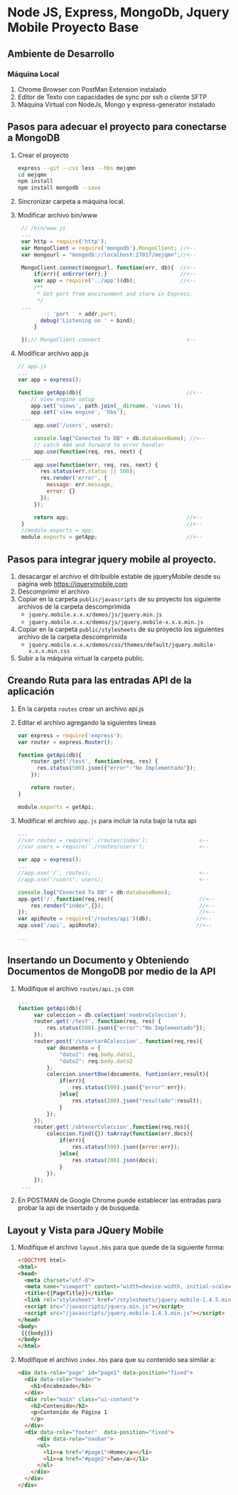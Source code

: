 # Node JS, Express, MongoDb, Jquery Mobile Proyecto Base

## Ambiente de Desarrollo

### Máquina Local

1. Chrome Browser con PostMan Extension instalado
2. Editor de Texto con capacidades de sync por ssh o cliente SFTP
3. Máquina Virtual con NodeJs, Mongo y express-generator instalado

## Pasos para adecuar el proyecto para conectarse a MongoDB
1. Crear el proyecto

   ```bash
   express --git --css less --hbs mejqmn
   cd mejqmn
   npm install
   npm install mongodb --save
   ```

2. Sincronizar carpeta a máquina local.
3. Modificar archivo bin/www

   ```javascript
    // /bin/www.js
    ...
    var http = require('http');
    var MongoClient = require('mongodb').MongoClient; //<--
    var mongourl = "mongodb://localhost:27017/mejqmn";//<--

    MongoClient.connect(mongourl, function(err, db){  //<--
        if(err){ onError(err);}                       //<--
        var app = require('../app')(db);              //<--
        /**
         * Get port from environment and store in Express.
         */
    ...
            : 'port ' + addr.port;
          debug('Listening on ' + bind);
        }

    });// MongoClient.connect                           <--
   ```
4. Modificar archivo app.js

   ```javascript
   // app.js
   ...
   var app = express();

   function getApp(db){                                 //<--
       // view engine setup
       app.set('views', path.join(__dirname, 'views'));
       app.set('view engine', 'hbs');
    ...
        app.use('/users', users);

        console.log("Conected To DB" + db.databaseName); //<--
        // catch 404 and forward to error handler
        app.use(function(req, res, next) {
    ...
        app.use(function(err, req, res, next) {
          res.status(err.status || 500);
          res.render('error', {
            message: err.message,
            error: {}
          });
        });

        return app;                                     //<--
    }                                                   //<--
    //module.exports = app;
    module.exports = getApp;                            //<--

   ```

## Pasos para integrar jquery mobile al proyecto.
1. desacargar el archivo el ditribuible estable de jqueryMobile desde su página web
https://jquerymobile.com
2. Descomprimir el archivo
3. Copiar en la carpeta ```public/javascripts``` de su proyecto los siguiente archivos de la carpeta descomprimida
   * ```jquery.mobile.x.x.x/demos/js/jquery.min.js```
   * ```jquery.mobile.x.x.x/demos/js/jquery.mobile-x.x.x.min.js ```
4. Copiar en la carpeta ```public/stylesheets``` de su proyecto los siguientes archivo de la carpeta descomprimida
   * ```jquery.mobile.x.x.x/demos/css/themes/default/jquery.mobile-x.x.x.min.css```
5. Subir a la máquina virtual la carpeta public.

## Creando Ruta para las entradas API de la aplicación
1. En la carpeta ```routes``` crear un archivo api.js
2. Editar el archivo agregando la siguientes lineas

   ```javascript
   var express = require('express');
   var router = express.Router();

   function getApi(db){
       router.get('/test', function(req, res) {
         res.status(500).json({"error":"No Implementado"});
       });

       return router;
   }

   module.exports = getApi;
   ```

3. Modificar el archivo ```app.js``` para incluir la ruta bajo la ruta api

   ```javascript
   ...
   //var routes = require('./routes/index');                <--
   //var users = require('./routes/users');                 <--

   var app = express();
   ...
   //app.use('/', routes);                                  <--
   //app.use('/users', users);                              <--

   console.log("Conected To DB" + db.databaseName);
   app.get('/',function(req,res){                           //<--
       res.render("index",{});                              //<--
   });                                                      //<--
   var apiRoute = require('/routes/api')(db);              //<--
   app.use('/api', apiRoute);                              //<--

   ...
   ```

## Insertando un Documento y Obteniendo Documentos de MongoDB por medio de la API

1. Modifique el archivo ```routes/api.js``` con

   ```javascript
   ...
   function getApi(db){
        var coleccion = db.colection('nombreColeccion');
        router.get('/test', function(req, res) {
            res.status(500).json({"error":"No Implementado"});
        });
        router.post('/insertarAColeccion', function(req,res){
            var documento = {
                "dato1": req.body.dato1,
                "dato2": req.body.dato2
            };
            coleccion.insertOne(documento, funtion(err,result){
                if(err){
                    res.status(500).json({"error":err});
                }else{
                    res.status(200).json("resultado":result);
                }
            });
        });
        router.get('/obtenerColeccion',function(req,res){
            coleccion.find({}).toArray(function(err,docs){
                if(err){
                    res.status(500).json({error:err});
                }else{
                    res.status(200).json(docs);
                }
            });
        });
    ...
   ```
   
2. En POSTMAN de Google Chrome puede establecer las entradas para probar la api de insertado y de busqueda.

## Layout y Vista para JQuery Mobile
1. Modifique el archivo ```layout.hbs``` para que quede de la siguiente forma:

   ```HTML
   <!DOCTYPE html>
   <html>
   <head>
     <meta charset="utf-8">
     <meta name="viewport" content="width=device-width, initial-scale=1">
     <title>{{PageTitle}}</title>
     <link rel="stylesheet" href="/stylesheets/jquery.mobile-1.4.5.min.css">
     <script src="/javascripts/jquery.min.js"></script>
     <script src="/javascripts/jquery.mobile-1.4.5.min.js"></script>
   </head>
   <body>
    {{{body}}}
   </body>
   </html>
   ```
2. Modifique el archivo ```index.hbs``` para que su contenido sea similar a:

   ```HTML
   <div data-role="page" id="page1" data-position="fixed">
     <div data-role="header">
       <h1>Encabezado</h1>
     </div>
     <div role="main" class="ui-content">
       <h2>Contenido</h2>
       <p>Contenido de Página 1
       </p>
     </div>
     <div data-role="footer"  data-position="fixed">
         <div data-role="navbar">
         <ul>
           <li><a href="#page1">Home</a></li>
           <li><a href="#page2">Two</a></li>
         </ul>
       </div>
     </div>
   </div>
   ```
